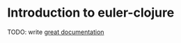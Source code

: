 # Introduction to euler-clojure

TODO: write [great documentation](http://jacobian.org/writing/great-documentation/what-to-write/)
